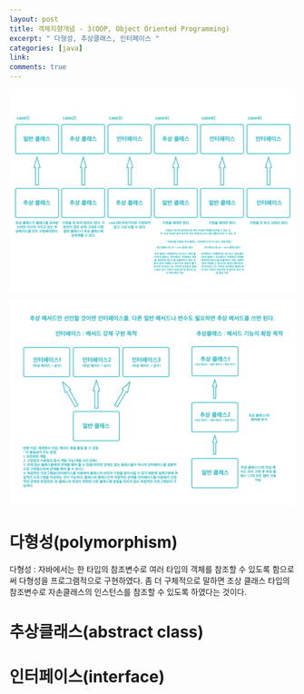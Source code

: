 ```yaml
---
layout: post
title: 객체지향개념 - 3(OOP, Object Oriented Programming)
excerpt: " 다형성, 추상클래스, 인터페이스 "
categories: [java]
link:
comments: true
---
```

![Smithsonian Image](/img/2017-08-23-1.png)

![Smithsonian Image](/img/2017-08-23-2.png)

<h1>다형성(polymorphism)</h1>

다형성 : 자바에서는 한 타입의 참조변수로 여러 타입의 객체를 참조할 수 있도록 함으로써 다형성을 프로그램적으로 구현하였다. 좀 더 구체적으로 말하면 조상 클래스 타입의 참조변수로 자손클래스의 인스턴스를 참조할 수 있도록 하였다는 것이다.

<h1>추상클래스(abstract class)</h1>

<h1>인터페이스(interface)</h1>
